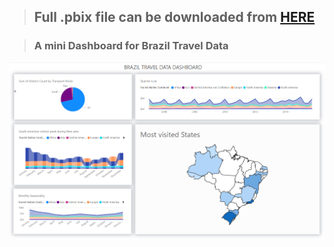 > ## Full .pbix file can be downloaded from [HERE](https://github.com/bhanu-thakur/friendly-sniffle/raw/main/assets/Power%20BI/Reports/Brazil.pbix)



> ### A mini Dashboard for Brazil Travel Data

![image](https://raw.githubusercontent.com/bhanu-thakur/friendly-sniffle/main/assets/Power%20BI/Images/Brazil/Brazil%20Dashboard.png)
